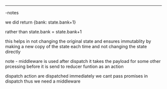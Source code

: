 ---
-notes

we did return {bank: state.bank+1}

rather than state.bank = state.bank+1 

this helps in not changing the original state and ensures immutablity  by making a new copy of the state each time and not changing the state directly


note - middleware is used after dispatch it takes the payload for some other prcessing before it is send to reducer funtion as an action

dispatch action are dispatched immediately we cant pass promises in dispatch thus we need a middleware